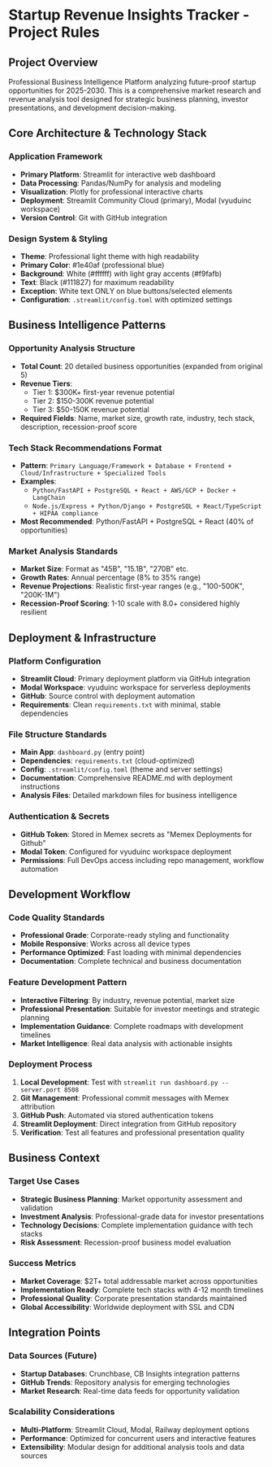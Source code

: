 # Startup Revenue Insights Tracker - Project Rules

## Project Overview
Professional Business Intelligence Platform analyzing future-proof startup opportunities for 2025-2030. This is a comprehensive market research and revenue analysis tool designed for strategic business planning, investor presentations, and development decision-making.

## Core Architecture & Technology Stack

### Application Framework
- **Primary Platform**: Streamlit for interactive web dashboard
- **Data Processing**: Pandas/NumPy for analysis and modeling
- **Visualization**: Plotly for professional interactive charts
- **Deployment**: Streamlit Community Cloud (primary), Modal (vyuduinc workspace)
- **Version Control**: Git with GitHub integration

### Design System & Styling
- **Theme**: Professional light theme with high readability
- **Primary Color**: #1e40af (professional blue)
- **Background**: White (#ffffff) with light gray accents (#f9fafb)
- **Text**: Black (#111827) for maximum readability
- **Exception**: White text ONLY on blue buttons/selected elements
- **Configuration**: `.streamlit/config.toml` with optimized settings

## Business Intelligence Patterns

### Opportunity Analysis Structure
- **Total Count**: 20 detailed business opportunities (expanded from original 5)
- **Revenue Tiers**: 
  - Tier 1: $300K+ first-year revenue potential
  - Tier 2: $150-300K revenue potential  
  - Tier 3: $50-150K revenue potential
- **Required Fields**: Name, market size, growth rate, industry, tech stack, description, recession-proof score

### Tech Stack Recommendations Format
- **Pattern**: `Primary Language/Framework + Database + Frontend + Cloud/Infrastructure + Specialized Tools`
- **Examples**: 
  - `Python/FastAPI + PostgreSQL + React + AWS/GCP + Docker + LangChain`
  - `Node.js/Express + Python/Django + PostgreSQL + React/TypeScript + HIPAA compliance`
- **Most Recommended**: Python/FastAPI + PostgreSQL + React (40% of opportunities)

### Market Analysis Standards  
- **Market Size**: Format as "45B", "15.1B", "270B" etc.
- **Growth Rates**: Annual percentage (8% to 35% range)
- **Revenue Projections**: Realistic first-year ranges (e.g., "100-500K", "200K-1M")
- **Recession-Proof Scoring**: 1-10 scale with 8.0+ considered highly resilient

## Deployment & Infrastructure

### Platform Configuration
- **Streamlit Cloud**: Primary deployment platform via GitHub integration
- **Modal Workspace**: vyuduinc workspace for serverless deployments
- **GitHub**: Source control with deployment automation
- **Requirements**: Clean `requirements.txt` with minimal, stable dependencies

### File Structure Standards
- **Main App**: `dashboard.py` (entry point)
- **Dependencies**: `requirements.txt` (cloud-optimized)  
- **Config**: `.streamlit/config.toml` (theme and server settings)
- **Documentation**: Comprehensive README.md with deployment instructions
- **Analysis Files**: Detailed markdown files for business intelligence

### Authentication & Secrets
- **GitHub Token**: Stored in Memex secrets as "Memex Deployments for Github"
- **Modal Token**: Configured for vyuduinc workspace deployment
- **Permissions**: Full DevOps access including repo management, workflow automation

## Development Workflow

### Code Quality Standards
- **Professional Grade**: Corporate-ready styling and functionality
- **Mobile Responsive**: Works across all device types
- **Performance Optimized**: Fast loading with minimal dependencies
- **Documentation**: Complete technical and business documentation

### Feature Development Pattern
- **Interactive Filtering**: By industry, revenue potential, market size
- **Professional Presentation**: Suitable for investor meetings and strategic planning
- **Implementation Guidance**: Complete roadmaps with development timelines
- **Market Intelligence**: Real data analysis with actionable insights

### Deployment Process
1. **Local Development**: Test with `streamlit run dashboard.py --server.port 8508`
2. **Git Management**: Professional commit messages with Memex attribution
3. **GitHub Push**: Automated via stored authentication tokens
4. **Streamlit Deployment**: Direct integration from GitHub repository
5. **Verification**: Test all features and professional presentation quality

## Business Context

### Target Use Cases
- **Strategic Business Planning**: Market opportunity assessment and validation
- **Investment Analysis**: Professional-grade data for investor presentations  
- **Technology Decisions**: Complete implementation guidance with tech stacks
- **Risk Assessment**: Recession-proof business model evaluation

### Success Metrics
- **Market Coverage**: $2T+ total addressable market across opportunities
- **Implementation Ready**: Complete tech stacks with 4-12 month timelines
- **Professional Quality**: Corporate presentation standards maintained
- **Global Accessibility**: Worldwide deployment with SSL and CDN

## Integration Points

### Data Sources (Future)
- **Startup Databases**: Crunchbase, CB Insights integration patterns
- **GitHub Trends**: Repository analysis for emerging technologies
- **Market Research**: Real-time data feeds for opportunity validation

### Scalability Considerations  
- **Multi-Platform**: Streamlit Cloud, Modal, Railway deployment options
- **Performance**: Optimized for concurrent users and interactive features
- **Extensibility**: Modular design for additional analysis tools and data sources